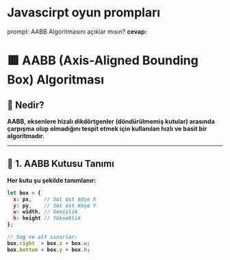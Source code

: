 # Javascirpt oyun prompları
prompt: AABB Algoritmasını açıklar mısın?
<strong> cevap: 
# 🟥 AABB (Axis-Aligned Bounding Box) Algoritması

## 📌 Nedir?
AABB, **eksenlere hizalı dikdörtgenler** (döndürülmemiş kutular) arasında çarpışma olup olmadığını tespit etmek için kullanılan hızlı ve basit bir algoritmadır.

---

## 🔹 1. AABB Kutusu Tanımı
Her kutu şu şekilde tanımlanır:

```js
let box = {
  x: px,    // Sol üst köşe X
  y: py,    // Sol üst köşe Y
  w: width, // Genişlik
  h: height // Yükseklik
};

// Sağ ve alt sınırlar:
box.right  = box.x + box.w;
box.bottom = box.y + box.h;

